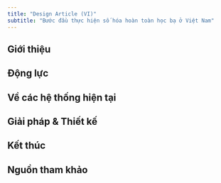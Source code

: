 ```yaml
---
title: "Design Article (VI)"
subtitle: "Bước đầu thực hiện số hóa hoàn toàn học bạ ở Việt Nam"
---
```


## Giới thiệu

## Động lực

## Về các hệ thống hiện tại

## Giải pháp & Thiết kế

## Kết thúc

## Nguồn tham khảo